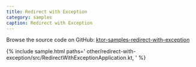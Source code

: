 ```yaml
---
title: Redirect with Exception
category: samples
caption: Redirect with Exception
---
```


Browse the source code on GitHub: [ktor-samples-redirect-with-exception](https://github.com/ktorio/ktor-samples/tree/master/other/redirect-with-exception)

{% include sample.html paths='
    other/redirect-with-exception/src/RedirectWithExceptionApplication.kt,
' %}
